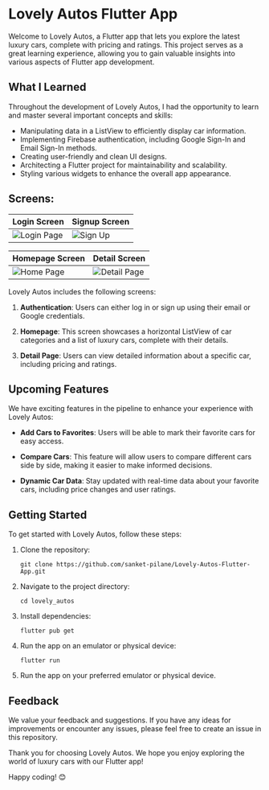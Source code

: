

# Lovely Autos Flutter App

Welcome to Lovely Autos, a Flutter app that lets you explore the latest luxury cars, complete with pricing and ratings. This project serves as a great learning experience, allowing you to gain valuable insights into various aspects of Flutter app development.

## What I Learned

Throughout the development of Lovely Autos, I had the opportunity to learn and master several important concepts and skills:

- Manipulating data in a ListView to efficiently display car information.
- Implementing Firebase authentication, including Google Sign-In and Email Sign-In methods.
- Creating user-friendly and clean UI designs.
- Architecting a Flutter project for maintainability and scalability.
- Styling various widgets to enhance the overall app appearance.

## Screens:
| Login Screen                           | Signup Screen                       
| ----------------------------------- | ----------------------------------- | 
| ![Login Page](https://github.com/sanket-pilane/Lovely-Autos-Flutter-App/assets/140826056/4c26243e-48bb-4e7d-9eab-d09d57e56e4e) | ![Sign Up](https://github.com/sanket-pilane/Lovely-Autos-Flutter-App/assets/140826056/e2f63289-361b-40a5-ab0d-e5350f20a930) |

| Homepage Screen                           | Detail Screen                       
| ----------------------------------- | ----------------------------------- | 
| ![Home Page](https://github.com/sanket-pilane/Lovely-Autos-Flutter-App/assets/140826056/ec2b326e-a05a-48f3-95f7-6056d2cc849a) | ![Detail Page](https://github.com/sanket-pilane/Lovely-Autos-Flutter-App/assets/140826056/f45c9a8b-4770-4b42-8773-ca85dd5fe7a0) |
Lovely Autos includes the following screens:

1. **Authentication**: Users can either log in or sign up using their email or Google credentials.

2. **Homepage**: This screen showcases a horizontal ListView of car categories and a list of luxury cars, complete with their details.

3. **Detail Page**: Users can view detailed information about a specific car, including pricing and ratings.

## Upcoming Features

We have exciting features in the pipeline to enhance your experience with Lovely Autos:

- **Add Cars to Favorites**: Users will be able to mark their favorite cars for easy access.
  
- **Compare Cars**: This feature will allow users to compare different cars side by side, making it easier to make informed decisions.

- **Dynamic Car Data**: Stay updated with real-time data about your favorite cars, including price changes and user ratings.

## Getting Started

To get started with Lovely Autos, follow these steps:

1. Clone the repository:
   ```shell
   git clone https://github.com/sanket-pilane/Lovely-Autos-Flutter-App.git

2. Navigate to the project directory:
   ```shell
   cd lovely_autos

3. Install dependencies:
   ```shell
   flutter pub get

4. Run the app on an emulator or physical device:
   ```shell
   flutter run

5. Run the app on your preferred emulator or physical device.

## Feedback

We value your feedback and suggestions. If you have any ideas for improvements or encounter any issues, please feel free to create an issue in this repository.

Thank you for choosing Lovely Autos. We hope you enjoy exploring the world of luxury cars with our Flutter app!

Happy coding! 😊
